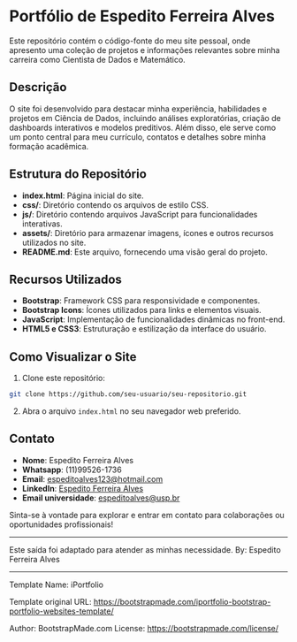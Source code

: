 # Portfólio de Espedito Ferreira Alves

Este repositório contém o código-fonte do meu site pessoal, onde apresento uma coleção de projetos e informações relevantes sobre minha carreira como Cientista de Dados e Matemático.

## Descrição

O site foi desenvolvido para destacar minha experiência, habilidades e projetos em Ciência de Dados, incluindo análises exploratórias, criação de dashboards interativos e modelos preditivos. Além disso, ele serve como um ponto central para meu currículo, contatos e detalhes sobre minha formação acadêmica.

## Estrutura do Repositório

- **index.html**: Página inicial do site.
- **css/**: Diretório contendo os arquivos de estilo CSS.
- **js/**: Diretório contendo arquivos JavaScript para funcionalidades interativas.
- **assets/**: Diretório para armazenar imagens, ícones e outros recursos utilizados no site.
- **README.md**: Este arquivo, fornecendo uma visão geral do projeto.

## Recursos Utilizados

- **Bootstrap**: Framework CSS para responsividade e componentes.
- **Bootstrap Icons**: Ícones utilizados para links e elementos visuais.
- **JavaScript**: Implementação de funcionalidades dinâmicas no front-end.
- **HTML5 e CSS3**: Estruturação e estilização da interface do usuário.

## Como Visualizar o Site

1. Clone este repositório:

```bash
git clone https://github.com/seu-usuario/seu-repositorio.git
```

2. Abra o arquivo `index.html` no seu navegador web preferido.

## Contato

- **Nome**: Espedito Ferreira Alves
- **Whatsapp**: (11)99526-1736
- **Email**: espeditoalves123@hotmail.com
- **LinkedIn**: [Espedito Ferreira Alves](https://www.linkedin.com/in/espedito-alves/)
- **Email universidade**: espeditoalves@usp.br

Sinta-se à vontade para explorar e entrar em contato para colaborações ou oportunidades profissionais!

---

Este saída foi adaptado para atender as minhas necessidade.
By: Espedito Ferreira Alves

---
Template Name: iPortfolio

Template original URL: https://bootstrapmade.com/iportfolio-bootstrap-portfolio-websites-template/

Author: BootstrapMade.com
License: https://bootstrapmade.com/license/


